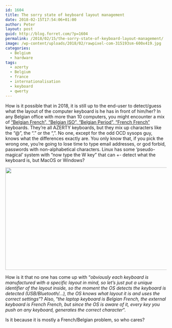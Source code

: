 ```yaml
---
id: 1604
title: The sorry state of keyboard layout management
date: 2018-02-15T17:54:06+01:00
author: Peter
layout: post
guid: http://blog.forret.com/?p=1604
permalink: /2018/02/15/the-sorry-state-of-keyboard-layout-management/
image: /wp-content/uploads/2018/02/rawpixel-com-315193sm-600x419.jpg
categories:
  - Belgium
  - hardware
tags:
  - azerty
  - Belgium
  - france
  - internationalisation
  - keyboard
  - qwerty
---
```

<rant>

How is it possible that in 2018, it is still up to the end-user to detect/guess what the layout of the computer keyboard is he has in front of him/her? In any Belgian office with more than 10 computers, you might encounter a mix of [&#8220;Belgian French&#8221;, &#8220;Belgian ISO&#8221;, &#8220;Belgian Period&#8221;, &#8220;French French&#8221;](https://en.wikipedia.org/wiki/AZERTY#Differences_between_the_Belgian_and_French_layouts_of_the_AZERTY_keyboard) keyboards. They&#8217;re all AZERTY keyboards, but they mix up characters like the &#8220;@&#8221;, the &#8220;.&#8221; or the &#8220;,&#8221;. No one, except for the odd OCD sysops guy, knows what the differences exactly are. You only know that, if you pick the wrong one, you&#8217;re going to lose time to type email addresses, or god forbid, passwords with non-alphabetical characters. Linux has some &#8216;pseudo-magical&#8217; system with &#8220;now type the W key&#8221; that can +- detect what the keyboard is, but MacOS or Windows?

[<img loading="lazy" class="alignnone wp-image-1611 size-full" src="http://blog.forret.com/wp-content/uploads/2018/02/linux.jpg" alt="" width="575" height="320" srcset="https://blog.forret.com/wp-content/uploads/2018/02/linux.jpg 575w, https://blog.forret.com/wp-content/uploads/2018/02/linux-300x167.jpg 300w" sizes="(max-width: 575px) 100vw, 575px" />](http://blog.forret.com/wp-content/uploads/2018/02/linux.jpg)

How is it that no one has come up with &#8220;_obviously each keyboard is manufactured with a specific layout in mind, so let&#8217;s just put a unique identifier of the layout inside, so the moment the OS detects the keyboard is detected (USB/Bluetooth/&#8230;), the OS knows what layout it is and uses the correct settings_&#8220;? Also, &#8220;_the laptop keyboard is Belgian French, the external keyboard is French French, but since the OS is aware of it, every key you push on any keyboard, generates the correct character_&#8220;.

Is it because it is mostly a French/Belgian problem, so who cares?

</rant>